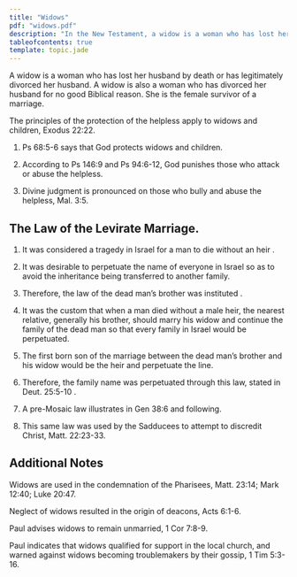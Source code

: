 ```yaml
---
title: "Widows"
pdf: "widows.pdf"
description: "In the New Testament, a widow is a woman who has lost her husband by death or is divorced from her husband."
tableofcontents: true
template: topic.jade
---
```


A widow is a woman who has lost her husband by death or has legitimately
divorced her husband. A widow is also a woman who has divorced her
husband for no good Biblical reason. She is the female survivor of a
marriage.

The principles of the protection of the helpless apply to widows and
children, Exodus 22:22.

1. Ps 68:5-6 says that God protects widows and children.

2. According to Ps 146:9 and Ps 94:6-12, God punishes those who attack
or abuse the helpless.

3. Divine judgment is pronounced on those who bully and abuse the
helpless, Mal. 3:5.

The Law of the Levirate Marriage.
---------------------------------

1. It was considered a tragedy in Israel for a man to die without an
heir .

2. It was desirable to perpetuate the name of everyone in Israel so as
to avoid the inheritance being transferred to another family.

3. Therefore, the law of the dead man’s brother was instituted .

4. It was the custom that when a man died without a male heir, the
nearest relative, generally his brother, should marry his widow and
continue the family of the dead man so that every family in Israel would
be perpetuated.

5. The first born son of the marriage between the dead man’s brother and
his widow would be the heir and perpetuate the line.

6. Therefore, the family name was perpetuated through this law, stated
in Deut. 25:5-10 .

7. A pre-Mosaic law illustrates in Gen 38:6 and following.

8. This same law was used by the Sadducees to attempt to discredit
Christ, Matt. 22:23-33.

Additional Notes
----------------

Widows are used in the condemnation of the Pharisees, Matt. 23:14; Mark
12:40; Luke 20:47.

Neglect of widows resulted in the origin of deacons, Acts 6:1-6.

Paul advises widows to remain unmarried, 1 Cor 7:8-9.

Paul indicates that widows qualified for support in the local church,
and warned against widows becoming troublemakers by their gossip, 1 Tim
5:3-16.
